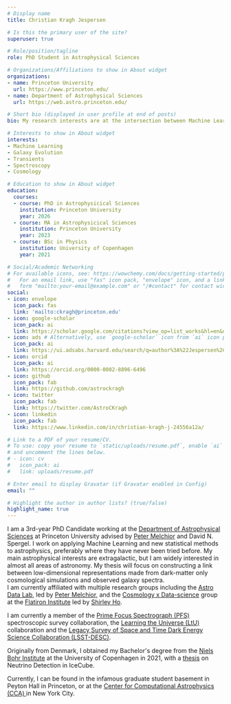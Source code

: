 ```yaml
---
# Display name
title: Christian Kragh Jespersen

# Is this the primary user of the site?
superuser: true

# Role/position/tagline
role: PhD Student in Astrophysical Sciences

# Organizations/Affiliations to show in About widget
organizations:
- name: Princeton University
  url: https://www.princeton.edu/
- name: Department of Astrophysical Sciences
  url: https://web.astro.princeton.edu/

# Short bio (displayed in user profile at end of posts)
bio: My research interests are at the intersection between Machine Learning, galaxy formation and evolution and cosmology

# Interests to show in About widget
interests:
- Machine Learning
- Galaxy Evolution
- Transients
- Spectroscopy
- Cosmology

# Education to show in About widget
education:
  courses:
  - course: PhD in Astrophysicical Sciences
    institution: Princeton University
    year: 2026
  - course: MA in Astrophysicical Sciences
    institution: Princeton University
    year: 2023
  - course: BSc in Physics
    institution: University of Copenhagen
    year: 2021

# Social/Academic Networking
# For available icons, see: https://wowchemy.com/docs/getting-started/page-builder/#icons
#   For an email link, use "fas" icon pack, "envelope" icon, and a link in the
#   form "mailto:your-email@example.com" or "/#contact" for contact widget.
social:
- icon: envelope
  icon_pack: fas
  link: 'mailto:ckragh@princeton.edu'
- icon: google-scholar 
  icon_pack: ai
  link: https://scholar.google.com/citations?view_op=list_works&hl=en&user=0FjNowwAAAAJ
- icon: ads # Alternatively, use `google-scholar` icon from `ai` icon pack
  icon_pack: ai
  link: https://ui.adsabs.harvard.edu/search/q=author%3A%22Jespersen%2C%20Christian%20K.%22&sort=date%20desc%2C%20bibcode%20desc&p_=0
- icon: orcid
  icon_pack: ai
  link: https://orcid.org/0000-0002-8896-6496
- icon: github
  icon_pack: fab
  link: https://github.com/astrockragh
- icon: twitter
  icon_pack: fab
  link: https://twitter.com/AstroCKragh
- icon: linkedin
  icon_pack: fab
  link: https://www.linkedin.com/in/christian-kragh-j-24556a12a/

# Link to a PDF of your resume/CV.
# To use: copy your resume to `static/uploads/resume.pdf`, enable `ai` icons in `params.toml`, 
# and uncomment the lines below.
# - icon: cv
#   icon_pack: ai
#   link: uploads/resume.pdf

# Enter email to display Gravatar (if Gravatar enabled in Config)
email: ""

# Highlight the author in author lists? (true/false)
highlight_name: true
---
```


I am a 3rd-year PhD Candidate working at the [Department of Astrophysical Sciences](https://web.astro.princeton.edu) at Princeton University advised by <a href="https://pmelchior.net/">Peter Melchior</a> and David N. Spergel.
I work on applying Machine Learning and new statistical methods to astrophysics, preferably where they have never been tried before. My main astrophysical interests are extragalactic, but I am widely interested in almost all areas of astronomy. My thesis will focus on constructing a link between low-dimensional representations made from dark-matter only cosmological simulations and observed galaxy spectra.<br/>
I am currently affiliated with multiple research groups including the <a href="https://astro-data-lab.github.io/">Astro Data Lab</a>, led by <a href="https://pmelchior.net/">Peter Melchior</a>, and the <a href="https://www.simonsfoundation.org/flatiron/center-for-computational-astrophysics/cosmology-x-data-science/"> Cosmology x Data-science</a> group at the 
<a href="https://www.simonsfoundation.org/flatiron/center-for-computational-astrophysics/"> Flatiron Institute</a> led by 
<a href="https://users.flatironinstitute.org/~sho/index.html"> Shirley Ho</a>. <br/>

I am currently a member of the [Prime Focus Spectrograph (PFS)](https://pfs.ipmu.jp/) spectroscopic survey collaboration, the [Learning the Universe (LtU)](https://www.learning-the-universe.org/) collaboration and the [Legacy Survey of Space and Time Dark Energy Science Collaboration (LSST-DESC)](https://rubinobservatory.org/).


Originally from Denmark, I obtained my Bachelor's degree from the [Niels Bohr Institute](https://nbi.ku.dk/english/) at the University of Copenhagen in 2021, with a [thesis](https://astrockragh.github.io/project/neutrino_ml/) on Neutrino Detection in IceCube.

Currently, I can be found in the infamous graduate student basement
in Peyton Hall in Princeton, or at the <a href="https://www.simonsfoundation.org/flatiron/center-for-computational-astrophysics/"> Center for Computational Astrophysics (CCA) </a> in New York City.



 <!-- {{< icon name="download" pack="fas" >}} Download my {{< staticref "uploads/demo_resume.pdf" "newtab" >}}resumé{{< /staticref >}}. -->
